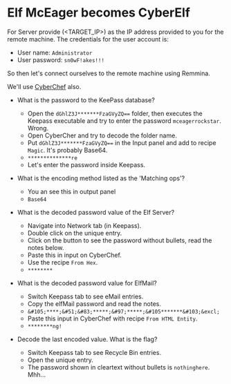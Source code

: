 # Elf McEager becomes CyberElf

For Server provide (<TARGET_IP>) as the IP address provided to you for the remote machine. The credentials for the user account is:

  - User name: `Administrator`
  - User password: `sn0wF!akes!!!`

So then let's connect ourselves to the remote machine using Remmina.

We'll use [CyberChef](https://gchq.github.io/CyberChef/) also.

- What is the password to the KeePass database?
	
	- Open the `dGhlZ3J*******FzaGVyZQ==` folder, then executes the Keepass executable and try to enter the password `mceagerrockstar`. Wrong.
	- Open CyberCher and try to decode the folder name.
	- Put `dGhlZ3J*******FzaGVyZQ==` in the Input panel and add to recipe `Magic`. It's probably Base64.
	- `**************re`
	- Let's enter the password inside Keepass.

- What is the encoding method listed as the 'Matching ops'?

	- You an see this in output panel
	- `Base64`

- What is the decoded password value of the Elf Server?

	- Navigate into Network tab (in Keepass).
	- Double click on the unique entry.
	- Click on the button to see the password without bullets, read the notes below.
	- Paste this in input on CyberChef.
	- Use the recipe `From Hex`.
	- `********`

- What is the decoded password value for ElfMail?

	- Switch Keepass tab to see eMail entries.
	- Copy the elfMail password and read the notes.
	- `&#105;****;&#51;&#83;*****;&#97;*****;&#105*******&#103;&excl;`
	- Paste this input in CyberChef with recipe `From HTML Entity`.
	- `********ng!`

- Decode the last encoded value. What is the flag?

	- Switch Keepass tab to see Recycle Bin entries.
	- Open the unique entry.
	- The password shown in cleartext without bullets is `nothinghere`. Mhh...
